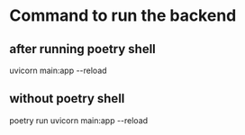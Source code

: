# Command to run the backend

## after running poetry shell

uvicorn main:app --reload

## without poetry shell

poetry run uvicorn main:app --reload
